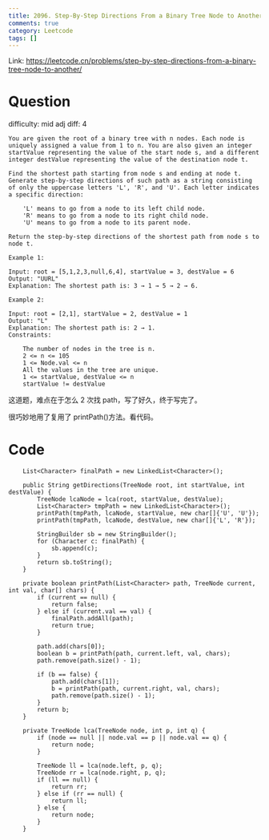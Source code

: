 ```yaml
---
title: 2096. Step-By-Step Directions From a Binary Tree Node to Another
comments: true
category: Leetcode
tags: []
---
```


Link: https://leetcode.cn/problems/step-by-step-directions-from-a-binary-tree-node-to-another/

# Question

difficulty: mid
adj diff: 4

    You are given the root of a binary tree with n nodes. Each node is uniquely assigned a value from 1 to n. You are also given an integer startValue representing the value of the start node s, and a different integer destValue representing the value of the destination node t.

    Find the shortest path starting from node s and ending at node t. Generate step-by-step directions of such path as a string consisting of only the uppercase letters 'L', 'R', and 'U'. Each letter indicates a specific direction:

    	'L' means to go from a node to its left child node.
    	'R' means to go from a node to its right child node.
    	'U' means to go from a node to its parent node.

    Return the step-by-step directions of the shortest path from node s to node t.

    Example 1:

    Input: root = [5,1,2,3,null,6,4], startValue = 3, destValue = 6
    Output: "UURL"
    Explanation: The shortest path is: 3 → 1 → 5 → 2 → 6.

    Example 2:

    Input: root = [2,1], startValue = 2, destValue = 1
    Output: "L"
    Explanation: The shortest path is: 2 → 1.
    Constraints:

    	The number of nodes in the tree is n.
    	2 <= n <= 105
    	1 <= Node.val <= n
    	All the values in the tree are unique.
    	1 <= startValue, destValue <= n
    	startValue != destValue

这道题，难点在于怎么 2 次找 path，写了好久，终于写完了。

很巧妙地用了复用了 printPath()方法。看代码。

# Code

```
    List<Character> finalPath = new LinkedList<Character>();

    public String getDirections(TreeNode root, int startValue, int destValue) {
        TreeNode lcaNode = lca(root, startValue, destValue);
        List<Character> tmpPath = new LinkedList<Character>();
        printPath(tmpPath, lcaNode, startValue, new char[]{'U', 'U'});
        printPath(tmpPath, lcaNode, destValue, new char[]{'L', 'R'});

        StringBuilder sb = new StringBuilder();
        for (Character c: finalPath) {
            sb.append(c);
        }
        return sb.toString();
    }

    private boolean printPath(List<Character> path, TreeNode current, int val, char[] chars) {
        if (current == null) {
            return false;
        } else if (current.val == val) {
            finalPath.addAll(path);
            return true;
        }

        path.add(chars[0]);
        boolean b = printPath(path, current.left, val, chars);
        path.remove(path.size() - 1);

        if (b == false) {
            path.add(chars[1]);
            b = printPath(path, current.right, val, chars);
            path.remove(path.size() - 1);
        }
        return b;
    }

    private TreeNode lca(TreeNode node, int p, int q) {
        if (node == null || node.val == p || node.val == q) {
            return node;
        }

        TreeNode ll = lca(node.left, p, q);
        TreeNode rr = lca(node.right, p, q);
        if (ll == null) {
            return rr;
        } else if (rr == null) {
            return ll;
        } else {
            return node;
        }
    }
```
